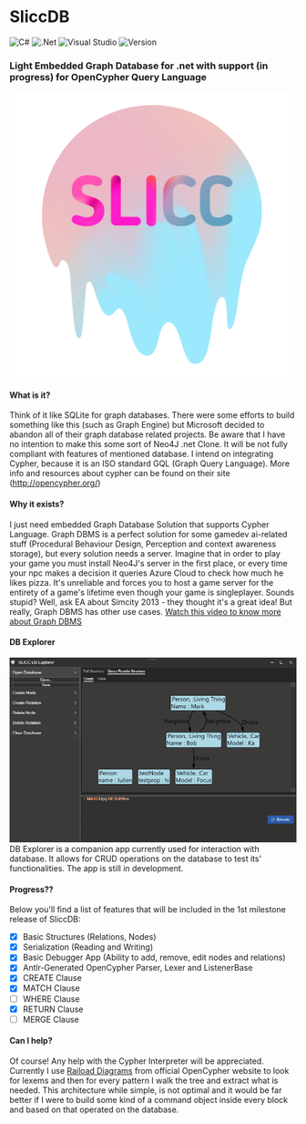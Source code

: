 # SliccDB
![C#](https://img.shields.io/badge/c%23-%23239120.svg?style=for-the-badge&logo=c-sharp&logoColor=white) ![.Net](https://img.shields.io/badge/.NET-5C2D91?style=for-the-badge&logo=.net&logoColor=white) ![Visual Studio](https://img.shields.io/badge/Visual%20Studio-5C2D91.svg?style=for-the-badge&logo=visual-studio&logoColor=white)
![Version](https://img.shields.io/badge/Version-0.0.1-brightgreen?style=for-the-badge)
### Light Embedded Graph Database for .net with support (in progress) for OpenCypher Query Language 
![image](/SliccDB.Explorer/Res/SLICC_500.png) 
#### What is it?
Think of it like SQLite for graph databases. There were some efforts to build something like this (such as Graph Engine) but Microsoft decided to abandon all of their graph database related projects. Be aware that I have no intention to make this some sort of Neo4J .net Clone. It will be not fully compliant with features of mentioned database. I intend on integrating Cypher, because it is an ISO standard GQL (Graph Query Language). More info and resources about cypher can be found on their site (http://opencypher.org/) 

#### Why it exists?
I just need embedded Graph Database Solution that supports Cypher Language.
Graph DBMS is a perfect solution for some gamedev ai-related stuff (Procedural Behaviour Design, Perception and context awareness storage), but every solution needs a server. Imagine that in order to play your game you must install Neo4J's server in the first place, or every time your npc makes a decision it queries Azure Cloud to check how much he likes pizza. It's unreliable and forces you to host a game server for the entirety of a game's lifetime even though your game is singleplayer. Sounds stupid? Well, ask EA about Simcity 2013 - they thought it's a great idea! But really, Graph DBMS has other use cases. [Watch this video to know more about Graph DBMS](https://www.youtube.com/watch?v=GekQqFZm7mA)

#### DB Explorer
![DB Explorer Screenshot](/screenshots/Explorer.png)\
DB Explorer is a companion app currently used for interaction with database. It allows for CRUD operations on the database to test its' functionalities. 
The app is still in development.

#### Progress??
Below you'll find a list of features that will be included in the 1st milestone release of SliccDB:
- [x] Basic Structures (Relations, Nodes)
- [x] Serialization (Reading and Writing)
- [x] Basic Debugger App (Ability to add, remove, edit nodes and relations)
- [x] Antlr-Generated OpenCypher Parser, Lexer and ListenerBase
- [x] CREATE Clause
- [x] MATCH Clause
- [ ] WHERE Clause
- [x] RETURN Clause
- [ ] MERGE Clause

#### Can I help?
Of course! Any help with the Cypher Interpreter will be appreciated. Currently I use [Raiload Diagrams](https://s3.amazonaws.com/artifacts.opencypher.org/M16/railroad/Cypher.html) from official OpenCypher website to look for lexems and then for every pattern I walk the tree and extract what is needed. This architecture while simple, is not optimal and it would be far better if I were to build some kind of a command object inside every block and based on that operated on the database. 
